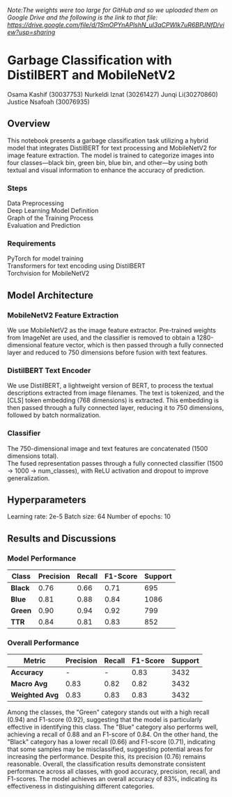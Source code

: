 _Note:The weights were too large for GitHub and so we uploaded them on Google Drive and the following is the link to that file:_
_https://drive.google.com/file/d/1SmOPYnAPlshN_ul3aCPWlk7uR6BPJNfD/view?usp=sharing_

# Garbage Classification with DistilBERT and MobileNetV2
Osama Kashif (30037753) Nurkeldi Iznat (30261427)  Junqi Li(30270860) Justice Nsafoah (30076935) 
## Overview
This notebook presents a garbage classification task utilizing a hybrid model that integrates DistilBERT for text processing and MobileNetV2 for image feature extraction. The model is trained to categorize images into four classes—black bin, green bin, blue bin, and other—by using both textual and visual information to enhance the accuracy of prediction.
### Steps
Data Preprocessing  
Deep Learning Model Definition  
Graph of the Training Process  
Evaluation and Prediction    
### Requirements
PyTorch for model training  
Transformers for text encoding using DistilBERT  
Torchvision for MobileNetV2  
## Model Architecture  
### MobileNetV2 Feature Extraction  
We use MobileNetV2 as the image feature extractor. Pre-trained weights from ImageNet are used, and the classifier is removed to obtain a 1280-dimensional feature vector, which is then passed through a fully connected layer and reduced to 750 dimensions before fusion with text features.  
### DistilBERT Text Encoder
We use DistilBERT, a lightweight version of BERT, to process the textual descriptions extracted from image filenames. The text is tokenized, and the [CLS] token embedding (768 dimensions) is extracted. This embedding is then passed through a fully connected layer, reducing it to 750 dimensions, followed by batch normalization.  
### Classifier
The 750-dimensional image and text features are concatenated (1500 dimensions total).  
The fused representation passes through a fully connected classifier (1500 → 1000 → num_classes), with ReLU activation and dropout to improve generalization.
## Hyperparameters  
Learning rate: 2e-5
Batch size: 64 
Number of epochs: 10
## Results and Discussions  
### Model Performance  
| **Class**   |**Precision**|**Recall**|**F1-Score**|**Support**|
|-------------|-----------|--------|----------|---------|
| **Black**   | 0.76      | 0.66   | 0.71     | 695     |
| **Blue**    | 0.81      | 0.88   | 0.84     | 1086    |
| **Green**   | 0.90      | 0.94   | 0.92     | 799     |
| **TTR**     | 0.84      | 0.81   | 0.83     | 852     |
### **Overall Performance**  
| Metric        | Precision | Recall | F1-Score | Support |
|--------------|-----------|--------|----------|---------|
| **Accuracy**  | -        | -      | 0.83     | 3432    |
| **Macro Avg** | 0.83     | 0.82   | 0.82     | 3432    |
| **Weighted Avg** | 0.83   | 0.83   | 0.83     | 3432    |  

 
Among the classes, the "Green" category stands out with a high recall (0.94) and F1-score (0.92), suggesting that the model is particularly effective in identifying this class. The "Blue" category also performs well, achieving a recall of 0.88 and an F1-score of 0.84. 
On the other hand, the "Black" category has a lower recall (0.66) and F1-score (0.71), indicating that some samples may be misclassified, suggesting potential areas for increasing the performance. Despite this, its precision (0.76) remains reasonable. 
Overall, the classification results demonstrate consistent performance across all classes, with good accuracy, precision, recall, and F1-scores. The model achieves an overall accuracy of 83%, indicating its effectiveness in distinguishing different categories. 



